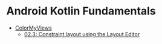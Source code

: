 Android Kotlin Fundamentals
================================================

* [ColorMyViews](./ColorMyViews)
    - [02.3: Constraint layout using the Layout Editor](https://codelabs.developers.google.com/codelabs/kotlin-android-training-constraint-layout/)
